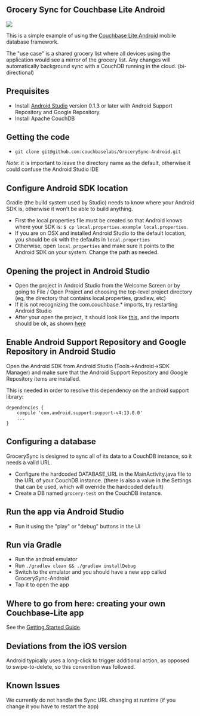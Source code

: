 ## Grocery Sync for Couchbase Lite Android 
 
![](http://cl.ly/image/1H11131G2c3d/Screen%20Shot%202013-05-14%20at%204.44.48%20PM.png)
 
This is a simple example of using the [Couchbase Lite Android](https://github.com/couchbase/couchbase-lite-android) mobile database framework.
 
The "use case" is a shared grocery list where all devices using the application would see a mirror of the grocery list.  Any changes will automatically background sync with a CouchDB running in the cloud.  (bi-directional)
 
## Prequisites

* Install [Android Studio](http://developer.android.com/sdk/installing/studio.html) version 0.1.3 or later with Android Support Repository and Google Repository.
* Install Apache CouchDB 

## Getting the code

* `git clone git@github.com:couchbaselabs/GrocerySync-Android.git`

_Note_: it is important to leave the directory name as the default, otherwise it could confuse the Android Studio IDE

## Configure Android SDK location

Gradle (the build system used by Studio) needs to know where your Android SDK is, otherwise it won't be able to build anything.

* First the local.properties file must be created so that Android knows where your SDK is: `$ cp local.properties.example local.properties`. 
* If you are on OSX and installed Android Studio to the default location, you should be ok with the defaults in `local.properties`
* Otherwise, open `local.properties` and make sure it points to the Android SDK on your system.  Change the path as needed.



## Opening the project in Android Studio

* Open the project in Android Studio from the Welcome Screen or by going to File / Open Project and choosing the top-level project directory (eg, the directory that contains local.properties, gradlew, etc)
* If it is not recognizing the com.couchbase.* imports, try restarting Android Studio
* After your open the project, it should look like [this](http://cl.ly/image/2E3T1T2q261E), and the imports should be ok, as shown [here](http://cl.ly/image/2m1a1K3n0c1V)

## Enable Android Support Repository and Google Repository in Android Studio

Open the Android SDK from Android Studio (Tools->Android->SDK Manager) and make sure that the Android Support Repository and Google Repository items are installed.

This is needed in order to resolve this dependency on the android support library:

```
dependencies {
    compile 'com.android.support:support-v4:13.0.0'
    ...
}
```


## Configuring a database

GrocerySync is designed to sync all of its data to a CouchDB instance, so it needs a valid URL.

* Configure the hardcoded DATABASE_URL in the MainActivity.java file to the URL of your CouchDB instance.  (there is also a value in the Settings that can be used, which will override the hardcoded default)  
* Create a DB named `grocery-test` on the CouchDB instance.

## Run the app via Android Studio

* Run it using the "play" or "debug" buttons in the UI

## Run via Gradle

* Run the android emulator
* Run `./gradlew clean && ./gradlew installDebug`
* Switch to the emulator and you should have a new app called GrocerySync-Android
* Tap it to open the app

## Where to go from here: creating your own Couchbase-Lite app

See the [Getting Started Guide](https://github.com/couchbase/couchbase-lite-android/wiki/Getting-Started).

## Deviations from the iOS version
 
Android typically uses a long-click to trigger additional action, as opposed to swipe-to-delete, so this convention was followed.
 
## Known Issues
 
We currently do not handle the Sync URL changing at runtime (if you change it you have to restart the app)
